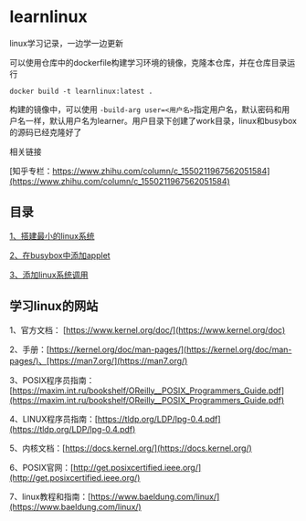 # learnlinux

linux学习记录，一边学一边更新

可以使用仓库中的dockerfile构建学习环境的镜像，克隆本仓库，并在仓库目录运行

```shell
docker build -t learnlinux:latest .
```

构建的镜像中，可以使用 `-build-arg user=<用户名>`指定用户名，默认密码和用户名一样，默认用户名为learner。用户目录下创建了work目录，linux和busybox的源码已经克隆好了

相关链接

[知乎专栏：https://www.zhihu.com/column/c_1550211967562051584](https://www.zhihu.com/column/c_1550211967562051584)

## 目录

[1、搭建最小的linux系统](./mds/搭建最小的linux系统.md)

[2、在busybox中添加applet](./mds/在busybox中添加applet.md)

[3、添加linux系统调用](./mds/添加linux系统调用.md)

## 学习linux的网站

1、官方文档： [https://www.kernel.org/doc/](https://www.kernel.org/doc)

2、手册：[https://kernel.org/doc/man-pages/](https://kernel.org/doc/man-pages/)、[https://man7.org/](https://man7.org/)

3、POSIX程序员指南：[https://maxim.int.ru/bookshelf/OReilly__POSIX_Programmers_Guide.pdf](https://maxim.int.ru/bookshelf/OReilly__POSIX_Programmers_Guide.pdf)

4、LINUX程序员指南：[https://tldp.org/LDP/lpg-0.4.pdf](https://tldp.org/LDP/lpg-0.4.pdf)

5、内核文档：[https://docs.kernel.org/](https://docs.kernel.org/)

6、POSIX官网：[http://get.posixcertified.ieee.org/](http://get.posixcertified.ieee.org/)

7、linux教程和指南：[https://www.baeldung.com/linux/](https://www.baeldung.com/linux/)
